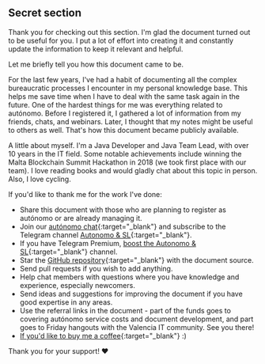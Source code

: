 ## Secret section

Thank you for checking out this section. I'm glad the document turned out to be useful for you. I put a lot of effort
into creating it and constantly update the information to keep it relevant and helpful.

Let me briefly tell you how this document came to be.

For the last few years, I've had a habit of documenting all the complex bureaucratic processes I encounter in my
personal knowledge base. This helps me save time when I have to deal with the same task again in the future. One of the
hardest things for me was everything related to autónomo. Before I registered it, I gathered a lot of information from
my friends, chats, and webinars.
Later, I thought that my notes might be useful to others as well. That's how this document became publicly available.

A little about myself. I'm a Java Developer and Java Team Lead, with over 10 years in the IT field. Some notable
achievements include winning the Malta Blockchain Summit Hackathon in 2018 (we took first place with our team). I love
reading books and would gladly chat about this topic in person. Also, I love cycling.

If you'd like to thank me for the work I've done:

- Share this document with those who are planning to register as autónomo or are already managing it.
- Join our [autónomo chat](https://bit.ly/it-autonomos-spain-eng){:target="_blank"} and subscribe to the Telegram channel
  [Autonomo & SL](https://bit.ly/autonomo-and-sl-channel){:target="_blank"}.
- If you have Telegram Premium, [boost the Autonomo & SL](https://bit.ly/autonomo-and-sl-channel-boost){:target="_blank"} channel.
- Star the [GitHub repository](https://bit.ly/it-autonomos-github){:target="_blank"} with the document source.
- Send pull requests if you wish to add anything.
- Help chat members with questions where you have knowledge and experience, especially newcomers.
- Send ideas and suggestions for improving the document if you have good expertise in any areas.
- Use the referral links in the document - part of the funds goes to covering autónomo service costs and document
  development, and part goes to Friday hangouts with the Valencia IT community. See you there!
- [If you'd like to buy me a coffee](https://bit.ly/buy-coffee-v112263){:target="_blank"} :)

Thank you for your support! ❤️
